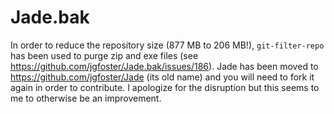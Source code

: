 Jade.bak
========

In order to reduce the repository size (877 MB to 206 MB!), `git-filter-repo` has been used to purge zip and exe files (see https://github.com/jgfoster/Jade.bak/issues/186). Jade has been moved to https://github.com/jgfoster/Jade (its old name) and you will need to fork it again in order to contribute. I apologize for the disruption but this seems to me to otherwise be an improvement.

